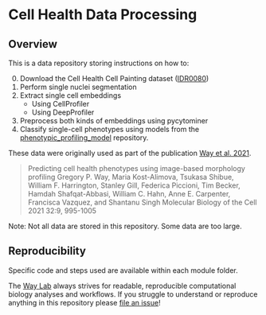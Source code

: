 # Cell Health Data Processing

## Overview
This is a data repository storing instructions on how to:

0. Download the Cell Health Cell Painting dataset ([IDR0080](https://idr.openmicroscopy.org/webclient/?show=screen-2701))
1. Perform single nuclei segmentation
2. Extract single cell embeddings
    - Using CellProfiler
    - Using DeepProfiler
3. Preprocess both kinds of embeddings using pycytominer
4. Classify single-cell phenotypes using models from the [phenotypic_profiling_model](https://github.com/WayScience/phenotypic_profiling_model/tree/main) repository.

These data were originally used as part of the publication [Way et al. 2021](https://doi.org/10.1091/mbc.E20-12-0784).

> Predicting cell health phenotypes using image-based morphology profiling
> Gregory P. Way, Maria Kost-Alimova, Tsukasa Shibue, William F. Harrington, Stanley Gill, Federica Piccioni, Tim Becker, Hamdah Shafqat-Abbasi, William C. Hahn, Anne E. Carpenter, Francisca Vazquez, and Shantanu Singh
> Molecular Biology of the Cell 2021 32:9, 995-1005

Note: Not all data are stored in this repository.
Some data are too large.

## Reproducibility
Specific code and steps used are available within each module folder.

The [Way Lab](https://www.waysciencelab.com/) always strives for readable, reproducible computational biology analyses and workflows. If you struggle to understand or reproduce anything in this repository please [file an issue](https://github.com/WayScience/cell-health-data/issues/new)!

